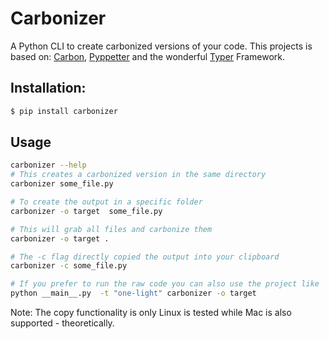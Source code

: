 # Carbonizer

A Python CLI to create carbonized versions of your code. 
This projects is based on: [Carbon](carbon.now.sh), [Pyppetter](https://miyakogi.github.io/pyppeteer/index.html)
and the wonderful [Typer](https://typer.tiangolo.com/) Framework.


## Installation:

```bash
$ pip install carbonizer
```


## Usage

```bash 
carbonizer --help
# This creates a carbonized version in the same directory
carbonizer some_file.py 

# To create the output in a specific folder
carbonizer -o target  some_file.py

# This will grab all files and carbonize them
carbonizer -o target . 

# The -c flag directly copied the output into your clipboard
carbonizer -c some_file.py

# If you prefer to run the raw code you can also use the project like 
python __main__.py  -t "one-light" carbonizer -o target
```

Note: The copy functionality is only Linux  is tested  while Mac is also supported - theoretically.
